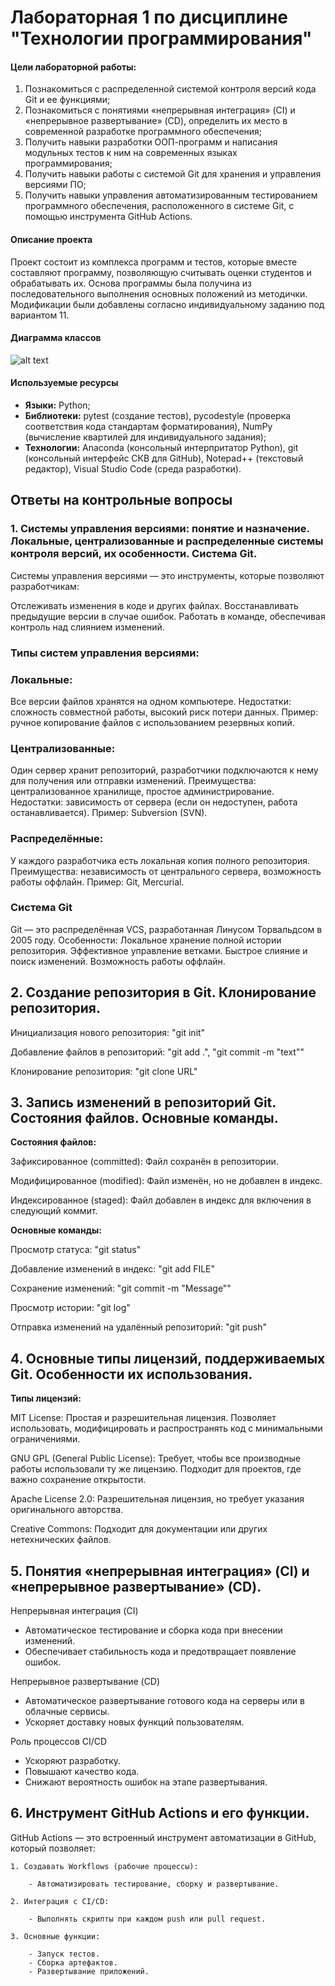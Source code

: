# Лабораторная 1 по дисциплине "Технологии программирования"

#### Цели лабораторной работы:
1. Познакомиться c распределенной системой контроля версий кода Git и ее функциями;
2. Познакомиться с понятиями «непрерывная интеграция» (CI) и «непрерывное развертывание» (CD), определить их место в современной разработке программного обеспечения;
3. Получить навыки разработки ООП-программ и написания модульных тестов к ним на современных языках программирования;
4. Получить навыки работы с системой Git для хранения и управления версиями ПО;
5. Получить навыки управления автоматизированным тестированием программного обеспечения, расположенного в системе Git, с помощью инструмента GitHub Actions.

#### Описание проекта
Проект состоит из комплекса программ и тестов, которые вместе составляют программу, позволяющую считывать оценки студентов и обрабатывать их. Основа программы была получина из последовательного выполнения основных положений из методички. Модификации были добавлены согласно индивидуальному заданию под вариантом 11.


#### Диаграмма классов
![alt text]()

#### Используемые ресурсы
- **Языки:** Python;
- **Библиотеки:** pytest (создание тестов), pycodestyle (проверка соответствия кода стандартам форматирования), NumPy (вычисление квартилей для индивидуального задания);
- **Технологии:** Anaconda (консольный интерпритатор Python), git (консольный интерфейс СКВ для GitHub), Notepad++ (текстовый редактор), Visual Studio Code (среда разработки).

## **Ответы на контрольные вопросы**

### 1. **Системы управления версиями: понятие и назначение. Локальные, централизованные и распределенные системы контроля версий, их особенности. Система Git.**

Системы управления версиями — это инструменты, которые позволяют разработчикам:

Отслеживать изменения в коде и других файлах.
Восстанавливать предыдущие версии в случае ошибок.
Работать в команде, обеспечивая контроль над слиянием изменений.
### **Типы систем управления версиями:**

### Локальные:

Все версии файлов хранятся на одном компьютере.
Недостатки: сложность совместной работы, высокий риск потери данных.
Пример: ручное копирование файлов с использованием резервных копий.

### Централизованные:

Один сервер хранит репозиторий, разработчики подключаются к нему для получения или отправки изменений.
Преимущества: централизованное хранилище, простое администрирование.
Недостатки: зависимость от сервера (если он недоступен, работа останавливается).
Пример: Subversion (SVN).

### Распределённые:

У каждого разработчика есть локальная копия полного репозитория.
Преимущества: независимость от центрального сервера, возможность работы оффлайн.
Пример: Git, Mercurial.

### **Система Git**
Git — это распределённая VCS, разработанная Линусом Торвальдсом в 2005 году.
Особенности:
Локальное хранение полной истории репозитория.
Эффективное управление ветками.
Быстрое слияние и поиск изменений.
Возможность работы оффлайн.

## 2. **Создание репозитория в Git. Клонирование репозитория.**

Инициализация нового репозитория: "git init"

Добавление файлов в репозиторий: "git add .", "git commit -m "text""

Клонирование репозитория: "git clone URL"

## 3. **Запись изменений в репозиторий Git. Состояния файлов. Основные команды.**

**Состояния файлов:**

Зафиксированное (committed):
Файл сохранён в репозитории.

Модифицированное (modified):
Файл изменён, но не добавлен в индекс.

Индексированное (staged):
Файл добавлен в индекс для включения в следующий коммит.

**Основные команды:**

Просмотр статуса: "git status"

Добавление изменений в индекс: "git add FILE"

Сохранение изменений: "git commit -m "Message""

Просмотр истории: "git log"

Отправка изменений на удалённый репозиторий: "git push"

## 4. **Основные типы лицензий, поддерживаемых Git. Особенности их использования.**

**Типы лицензий:**

MIT License:
Простая и разрешительная лицензия.
Позволяет использовать, модифицировать и распространять код с минимальными ограничениями.

GNU GPL (General Public License):
Требует, чтобы все производные работы использовали ту же лицензию.
Подходит для проектов, где важно сохранение открытости.

Apache License 2.0:
Разрешительная лицензия, но требует указания оригинального авторства.

Creative Commons:
Подходит для документации или других нетехнических файлов.

## 5. **Понятия «непрерывная интеграция» (CI) и «непрерывное развертывание» (CD).**

Непрерывная интеграция (CI)
- Автоматическое тестирование и сборка кода при внесении изменений.
- Обеспечивает стабильность кода и предотвращает появление ошибок.

Непрерывное развертывание (CD)
- Автоматическое развертывание готового кода на серверы или в облачные сервисы.
- Ускоряет доставку новых функций пользователям.

Роль процессов CI/CD
- Ускоряют разработку.
- Повышают качество кода.
- Снижают вероятность ошибок на этапе развертывания.

## 6. **Инструмент GitHub Actions и его функции.**

GitHub Actions — это встроенный инструмент автоматизации в GitHub, который позволяет:

    1. Создавать Workflows (рабочие процессы):

        - Автоматизировать тестирование, сборку и развертывание.

    2. Интеграция с CI/CD:

        - Выполнять скрипты при каждом push или pull request.

    3. Основные функции:

        - Запуск тестов.
        - Сборка артефактов.
        - Развертывание приложений.